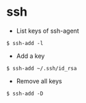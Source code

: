 # ssh

* List keys of ssh-agent

```console
$ ssh-add -l
```

* Add a key

```console
$ ssh-add ~/.ssh/id_rsa
```

* Remove all keys

```console
$ ssh-add -D
```
